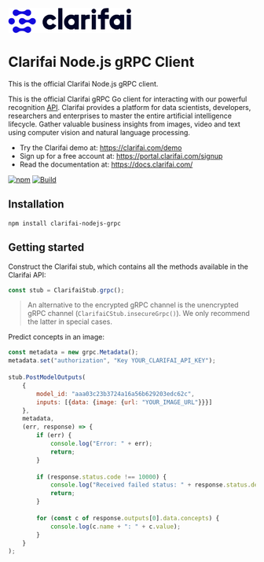 ![Clarifai logo](docs/logo.png)

# Clarifai Node.js gRPC Client

This is the official Clarifai Node.js gRPC client.

This is the official Clarifai gRPC Go client for interacting with our powerful recognition
[API](https://docs.clarifai.com).
Clarifai provides a platform for data scientists, developers, researchers and enterprises to master the entire
artificial intelligence lifecycle. Gather valuable business insights from images, video and text using computer vision
and natural language processing.

* Try the Clarifai demo at: https://clarifai.com/demo
* Sign up for a free account at: https://portal.clarifai.com/signup
* Read the documentation at: https://docs.clarifai.com/


[![npm](https://img.shields.io/npm/v/clarifai-nodejs-grpc)](https://www.npmjs.com/package/clarifai-nodejs-grpc)
[![Build](https://github.com/Clarifai/clarifai-javascript-grpc/workflows/Run%20tests/badge.svg)](https://github.com/Clarifai/clarifai-nodejs-grpc/actions)


## Installation

```
npm install clarifai-nodejs-grpc
```


## Getting started

Construct the Clarifai stub, which contains all the methods available in the Clarifai API:

```javascript
const stub = ClarifaiStub.grpc();
```

> An alternative to the encrypted gRPC channel is the unencrypted gRPC channel (`ClarifaiCStub.insecureGrpc()`).
> We only recommend the latter in special cases.

Predict concepts in an image:

```javascript
const metadata = new grpc.Metadata();
metadata.set("authorization", "Key YOUR_CLARIFAI_API_KEY");

stub.PostModelOutputs(
    {
        model_id: "aaa03c23b3724a16a56b629203edc62c",
        inputs: [{data: {image: {url: "YOUR_IMAGE_URL"}}}]
    },
    metadata,
    (err, response) => {
        if (err) {
            console.log("Error: " + err);
            return;
        }

        if (response.status.code !== 10000) {
            console.log("Received failed status: " + response.status.description + "\n" + response.status.details);
            return;
        }

        for (const c of response.outputs[0].data.concepts) {
            console.log(c.name + ": " + c.value);
        }
    }
);
```

